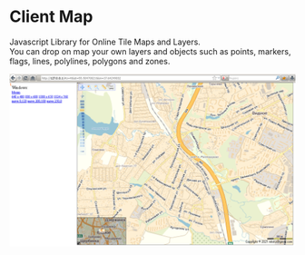 # Client Map

Javascript Library for Online Tile Maps and Layers.   
You can drop on map your own layers and objects such as points, markers, flags, lines, polylines, polygons and zones.

<img src="window.png"/>